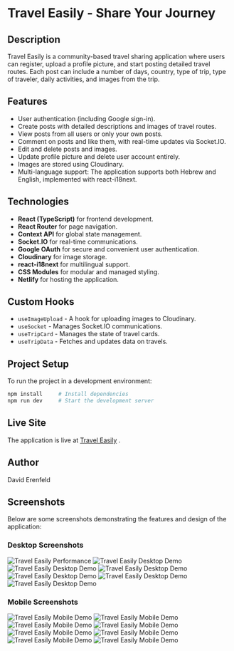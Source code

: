 # Travel Easily - Share Your Journey

## Description

Travel Easily is a community-based travel sharing application where users can register, upload a profile picture, and start posting detailed travel routes. Each post can include a number of days, country, type of trip, type of traveler, daily activities, and images from the trip.

## Features

- User authentication (including Google sign-in).
- Create posts with detailed descriptions and images of travel routes.
- View posts from all users or only your own posts.
- Comment on posts and like them, with real-time updates via Socket.IO.
- Edit and delete posts and images.
- Update profile picture and delete user account entirely.
- Images are stored using Cloudinary.
- Multi-language support: The application supports both Hebrew and English, implemented with react-i18next.

## Technologies

- **React (TypeScript)** for frontend development.
- **React Router** for page navigation.
- **Context API** for global state management.
- **Socket.IO** for real-time communications.
- **Google OAuth** for secure and convenient user authentication.
- **Cloudinary** for image storage.
- **react-i18next** for multilingual support.
- **CSS Modules** for modular and managed styling.
- **Netlify** for hosting the application.

## Custom Hooks

- `useImageUpload` - A hook for uploading images to Cloudinary.
- `useSocket` - Manages Socket.IO communications.
- `useTripCard` - Manages the state of travel cards.
- `useTripData` - Fetches and updates data on travels.

## Project Setup

To run the project in a development environment:

```bash
npm install     # Install dependencies
npm run dev     # Start the development server


```

## Live Site

The application is live at [Travel Easily](https://travel-easily-app.netlify.app) .

## Author

David Erenfeld

## Screenshots

Below are some screenshots demonstrating the features and design of the application:

### Desktop Screenshots

![Travel Easily Performance](public/images/demoImages/Performance.png "Travel Easily Screenshot")
![Travel Easily Desktop Demo](public/images/demoImages/desktopImages/Screenshot1.png "Travel Easily Screenshot")
![Travel Easily Desktop Demo](public/images/demoImages/desktopImages/Screenshot2.png "Travel Easily Screenshot")
![Travel Easily Desktop Demo](public/images/demoImages/desktopImages/Screenshot3.png "Travel Easily Screenshot")
![Travel Easily Desktop Demo](public/images/demoImages/desktopImages/Screenshot4.png "Travel Easily Screenshot")
![Travel Easily Desktop Demo](public/images/demoImages/desktopImages/Screenshot5.png "Travel Easily Screenshot")
![Travel Easily Desktop Demo](public/images/demoImages/desktopImages/Screenshot6.png "Travel Easily Screenshot")

### Mobile Screenshots

![Travel Easily Mobile Demo](public/images/demoImages/mobileImages/ScreenshotMobile1.jpg "Travel Easily Screenshot")
![Travel Easily Mobile Demo](public/images/demoImages/mobileImages/ScreenshotMobile2.jpg "Travel Easily Screenshot")
![Travel Easily Mobile Demo](public/images/demoImages/mobileImages/ScreenshotMobile3.jpg "Travel Easily Screenshot")
![Travel Easily Mobile Demo](public/images/demoImages/mobileImages/ScreenshotMobile4.jpg "Travel Easily Screenshot")
![Travel Easily Mobile Demo](public/images/demoImages/mobileImages/ScreenshotMobile5.jpg "Travel Easily Screenshot")
![Travel Easily Mobile Demo](public/images/demoImages/mobileImages/ScreenshotMobile6.jpg "Travel Easily Screenshot")
![Travel Easily Mobile Demo](public/images/demoImages/mobileImages/ScreenshotMobile7.png "Travel Easily Screenshot")
![Travel Easily Mobile Demo](public/images/demoImages/mobileImages/ScreenshotMobile8.jpg "Travel Easily Screenshot")
